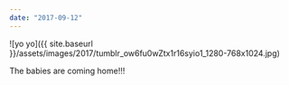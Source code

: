 ```yaml
---
date: "2017-09-12"
---
```


![yo yo]({{ site.baseurl }}/assets/images/2017/tumblr_ow6fu0wZtx1r16syio1_1280-768x1024.jpg)

The babies are coming home!!!
